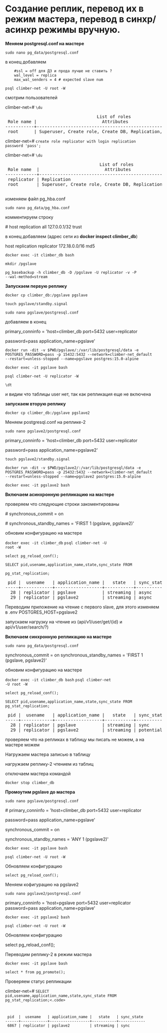 # Создание реплик, перевод их в режим мастера, перевод в синхр/асинхр режимы вручную.


**Меняем postgresql.conf на мастере**

<code>sudo nano pg_data/postgresql.conf</code>

в конец добавляем

        #ssl = off для ДЗ и прода лучше не ставить ?
        wal_level = replica
        max_wal_senders = 4 # expected slave num


<code>psql climber-net -U root -W</code>

смотрим пользователей

climber-net=# <code>\du</code>

<pre>
                                   List of roles
 Role name |                         Attributes                         | Member of 
-----------+------------------------------------------------------------+-----------
 root      | Superuser, Create role, Create DB, Replication, Bypass RLS | {}
</pre>

 climber-net=# <code>create role replicator with login replication password 'pass';</code>

 climber-net=# <code>\du</code>

<pre>
                                    List of roles
 Role name  |                         Attributes                         | Member of 
------------+------------------------------------------------------------+-----------
 replicator | Replication                                                | {}
 root       | Superuser, Create role, Create DB, Replication, Bypass RLS | {}
 </pre>


изменяем файл pg_hba.conf

<code>sudo nano pg_data/pg_hba.conf</code>

комментируем строку

\# host    replication     all             127.0.0.1/32            trust

в конец добавляем (адрес сети из __docker inspect climber_db__)

host    replication     replicator      172.18.0.0/16            md5

<code>docker exec -it climber_db bash</code>

<code>mkdir /pgslave</code>

<code>pg_basebackup -h climber_db -D /pgslave -U replicator -v -P --wal-method=stream</code>


**Запускаем первую реплику**

<code>docker cp climber_db:/pgslave pgslave</code>

<code>touch pgslave/standby.signal</code>

<code>sudo nano pgslave/postgresql.conf</code>

добавляем в конец

primary_conninfo = 'host=climber_db port=5432 user=replicator 

password=pass application_name=pgslave'

<code>docker run -dit -v $PWD/pgslave/:/var/lib/postgresql/data -e POSTGRES_PASSWORD=pass -p 15432:5432 --network=climber-net_default --restart=unless-stopped --name=pgslave postgres:15.0-alpine</code>

<code>docker exec -it pgslave bash</code>

<code>psql climber-net -U replicator -W</code>

<code>\dt</code>

и видим что таблицы user нет, так как репликация еще не включена


**запускаем вторую реплику**

<code>docker cp climber_db:/pgslave pgslave2</code>

Меняем postgresql.conf на реплике-2

<code>sudo nano pgslave2/postgresql.conf</code>

primary_conninfo = 'host=climber_db port=5432 user=replicator 

password=pass application_name=pgslave2'

<code>touch pgslave2/standby.signal</code>

<code>docker run -dit -v $PWD/pgslave2/:/var/lib/postgresql/data -e POSTGRES_PASSWORD=pass -p 25432:5432 --network=climber-net_default --restart=unless-stopped --name=pgslave2 postgres:15.0-alpine</code>

<code>docker exec -it pgslave2 bash</code>


**Включаем aсинхронную репликацию на мастере**

проверяем что следующие строки закоментированы

\# synchronous_commit = on

\# synchronous_standby_names = 'FIRST 1 (pgslave, pgslave2)'

обновим конфигурацию на мастере

<code>docker exec -it climber_db</code>
<code>psql climber-net -U root -W</code>

<code>select pg_reload_conf();</code>

<code>SELECT pid,usename,application_name,state,sync_state FROM </code>

<code>pg_stat_replication;</code>

<pre> pid |  usename   | application_name |   state   | sync_state 
-----+------------+------------------+-----------+------------
  28 | replicator | pgslave          | streaming | async
  29 | replicator | pgslave2         | streaming | async</pre>

Переводим приложение на чтение с первого slave, для этого
изменяем в .env
POSTGRES_HOST=pgslave2

запускаем нагрузку на чтение из (api/v1/user/get/{id} и api/v1/user/search/?)


**Включаем синхронную репликацию на мастере**

<code>sudo nano pg_data/postgresql.conf</code>

synchronous_commit = on
synchronous_standby_names = 'FIRST 1 (pgslave, pgslave2)'

обновим конфигурацию на мастере

<code>docker exec -it climber_db bash</code>
<code>psql climber-net -U root -W</code>

<code>select pg_reload_conf();</code>

<code>SELECT pid,usename,application_name,state,sync_state FROM pg_stat_replication;</code>

<pre> pid |  usename   | application_name |   state   | sync_state 
-----+------------+------------------+-----------+------------
  28 | replicator | pgslave          | streaming | sync
  29 | replicator | pgslave2         | streaming | potential</pre>

проверяем что на репликах в таблицу мы писать не можем, а на мастере можем

Нагружаем мастера записью в таблицу

нагружаем реплику-2 чтением из таблиц

отключаем мастера командой 

<code>docker stop climber_db</code>


**Промоутим pgslave до мастера**

<code>sudo nano pgslave/postgresql.conf</code>

\# primary_conninfo = 'host=climber_db port=5432 user=replicator 

password=pass application_name=pgslave'

synchronous_commit = on

synchronous_standby_names = 'ANY 1 (pgslave2)'

<code>docker exec -it pgslave bash</code>

<code>psql climber-net -U root -W</code>

Обновляем конфигурацию

<code>select pg_reload_conf();</code>

Меняем кофигурацию на pgslave2

<code>sudo nano pgslave2/postgresql.conf</code>

primary_conninfo = 'host=pgslave port=5432 user=replicator password=pass application_name=pgslave'

<code>docker exec -it pgslave2 bash</code>

<code>psql climber-net -U root -W</code>

Обновляем конфигурацию

select pg_reload_conf();

Переводим реплику-2 в режим мастера

<code>docker exec -it pgslave bash</code>

<code>select * from pg_promote();</code>

Проверяем статус репликации

climber-net=# <code>SELECT pid,usename,application_name,state,sync_state FROM pg_stat_replication;<.code>

<pre>
 pid  |  usename   | application_name |   state   | sync_state 
------+------------+------------------+-----------+------------
 6867 | replicator | pgslave2         | streaming | sync</pre>
